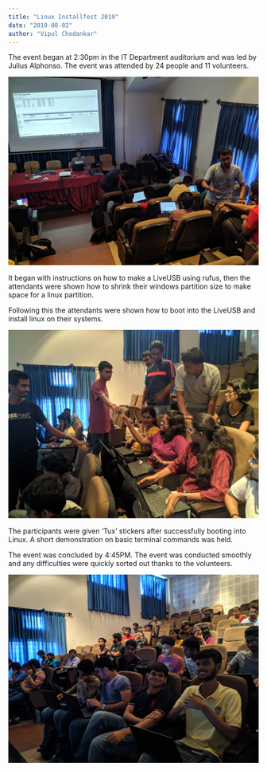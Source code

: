 ```yaml
---
title: "Linux Installfest 2019"
date: "2019-08-02"
author: "Vipul Chodankar"
---
```


The event began at 2:30pm in the IT Department auditorium and was led by Julius Alphonso.
The event was attended by 24 people and 11 volunteers.

![Gaurang explaining partitioning and members helping others](./images/installfest-3.jpg)

It began with instructions on how to make a LiveUSB using rufus, then the attendants were shown how to shrink their windows partition size to make space for a linux partition.

Following this the attendants were shown how to boot into the LiveUSB and install linux on their systems.

![Rudraksh giving Tux sticker after first successful installation](./images/installfest-2.jpg)

The participants were given ‘Tux’ stickers after successfully booting into Linux.
A short demonstration on basic terminal commands was held.

The event was concluded by 4:45PM. The event was conducted smoothly and any difficulties were quickly sorted out thanks to the volunteers.

![Picture of members and audience](./images/installfest-1.jpg)
